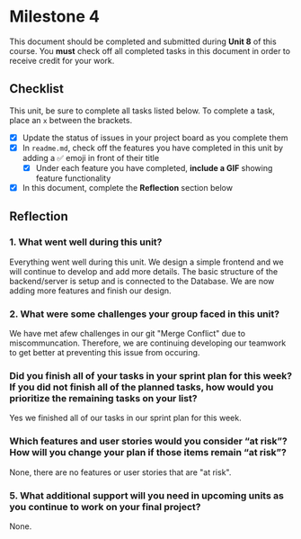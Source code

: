 # Milestone 4

This document should be completed and submitted during **Unit 8** of this course. You **must** check off all completed tasks in this document in order to receive credit for your work.

## Checklist

This unit, be sure to complete all tasks listed below. To complete a task, place an `x` between the brackets.

- [x] Update the status of issues in your project board as you complete them
- [x] In `readme.md`, check off the features you have completed in this unit by adding a ✅ emoji in front of their title
  - [x] Under each feature you have completed, **include a GIF** showing feature functionality
- [X] In this document, complete the **Reflection** section below

## Reflection

### 1. What went well during this unit?

Everything went well during this unit. We design a simple frontend and we will continue to develop and add more details. The basic structure of the backend/server is setup and is connected to the Database. We are now adding more features and finish our design.

### 2. What were some challenges your group faced in this unit?

We have met afew challenges in our git "Merge Conflict" due to miscommuncation. Therefore, we are continuing developing our teamwork to get better at preventing this issue from occuring. 

### Did you finish all of your tasks in your sprint plan for this week? If you did not finish all of the planned tasks, how would you prioritize the remaining tasks on your list?

Yes we finished all of our tasks in our sprint plan for this week.

### Which features and user stories would you consider “at risk”? How will you change your plan if those items remain “at risk”?

None, there are no features or user stories that are "at risk".

### 5. What additional support will you need in upcoming units as you continue to work on your final project?

None.
